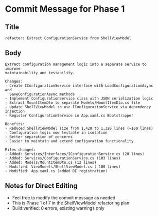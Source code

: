 # Commit Message for Phase 1

## Title
```
refactor: Extract ConfigurationService from ShellViewModel
```

## Body
```
Extract configuration management logic into a separate service to improve
maintainability and testability.

Changes:
- Create IConfigurationService interface with LoadConfigurationAsync and
  SaveConfigurationAsync methods
- Implement ConfigurationService class with JSON serialization logic
- Extract MountItemDto to separate Models/MountItemDto.cs file
- Update ShellViewModel to use IConfigurationService via dependency injection
- Register ConfigurationService in App.xaml.cs Bootstrapper

Benefits:
- Reduced ShellViewModel size from 1,420 to 1,320 lines (~100 lines)
- Configuration logic now testable in isolation
- Better separation of concerns
- Easier to maintain and extend configuration functionality

Files changed:
- Added: Services/Interfaces/IConfigurationService.cs (20 lines)
- Added: Services/ConfigurationService.cs (103 lines)
- Added: Models/MountItemDto.cs (12 lines)
- Modified: ViewModels/ShellViewModel.cs (-100 lines)
- Modified: App.xaml.cs (added DI registration)
```

## Notes for Direct Editing
- Feel free to modify the commit message as needed
- This is Phase 1 of 7 in the ShellViewModel refactoring plan
- Build verified: 0 errors, existing warnings only
